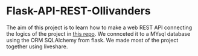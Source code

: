 # Flask-API-REST-Ollivanders
The aim of this project is to learn how to make a web REST API connecting the logics of the project in [this repo](https://github.com/BertaVR/OlivandersProjectPython/). We connceted it to a MYsql database using the ORM SQLAlchemy from flask. We made most of the project together using liveshare.

